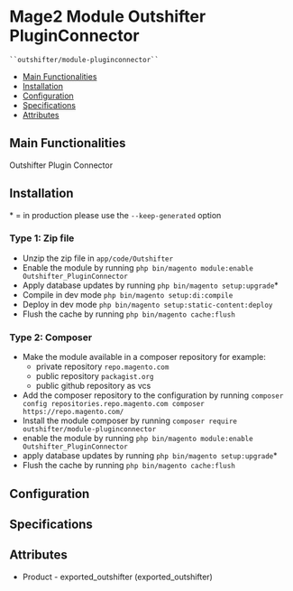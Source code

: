 # Mage2 Module Outshifter PluginConnector

    ``outshifter/module-pluginconnector``

 - [Main Functionalities](#markdown-header-main-functionalities)
 - [Installation](#markdown-header-installation)
 - [Configuration](#markdown-header-configuration)
 - [Specifications](#markdown-header-specifications)
 - [Attributes](#markdown-header-attributes)


## Main Functionalities
Outshifter Plugin Connector

## Installation
\* = in production please use the `--keep-generated` option

### Type 1: Zip file

 - Unzip the zip file in `app/code/Outshifter`
 - Enable the module by running `php bin/magento module:enable Outshifter_PluginConnector`
 - Apply database updates by running `php bin/magento setup:upgrade`\*
 - Compile in dev mode `php bin/magento setup:di:compile`
 - Deploy in dev mode `php bin/magento setup:static-content:deploy`
 - Flush the cache by running `php bin/magento cache:flush`

### Type 2: Composer

 - Make the module available in a composer repository for example:
    - private repository `repo.magento.com`
    - public repository `packagist.org`
    - public github repository as vcs
 - Add the composer repository to the configuration by running `composer config repositories.repo.magento.com composer https://repo.magento.com/`
 - Install the module composer by running `composer require outshifter/module-pluginconnector`
 - enable the module by running `php bin/magento module:enable Outshifter_PluginConnector`
 - apply database updates by running `php bin/magento setup:upgrade`\*
 - Flush the cache by running `php bin/magento cache:flush`


## Configuration




## Specifications




## Attributes

 - Product - exported_outshifter (exported_outshifter)

